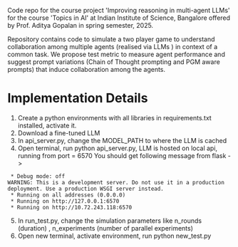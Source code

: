 Code repo for the course project 'Improving reasoning in multi-agent LLMs' for the course 'Topics in AI' at Indian Institute of Science, Bangalore offered by Prof. Aditya Gopalan in spring semester, 2025.

Repository contains code to simulate a two player game to understand collaboration among multiple agents (realised via LLMs ) in context of a common task. 
We propose test metric to measure agent performance and suggest prompt variations (Chain of Thought prompting and PGM aware prompts) that induce collaboration among the agents.
# Implementation Details
1. Create a python environments with all libraries in requirements.txt installed, activate it.
2. Download a fine-tuned LLM 
3. In api_server.py, change the MODEL_PATH to where the LLM is cached
4. Open terminal, run python api_server.py, LLM is hosted on local api, running from port = 6570
You should get following message from flask ->

``` * Serving Flask app 'api_server'
 * Debug mode: off
WARNING: This is a development server. Do not use it in a production deployment. Use a production WSGI server instead.
 * Running on all addresses (0.0.0.0)
 * Running on http://127.0.0.1:6570
 * Running on http://10.72.243.118:6570
```
5. In run_test.py, change the simulation parameters like n_rounds (duration) , n_experiments (number of parallel experiments)
6. Open new terminal, activate environment, run python new_test.py
